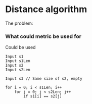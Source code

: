 # Distance algorithm

The problem:

### What could metric be used for

Could be used 

```
Input s1
Input s1Len
Input s2
Input s2Len

Input s3 // Same size of s2, empty

for i = 0; i < s1Len; i++
    for j = 0; j < s2Len; j++
        if s1[i] == s2[j]
```

